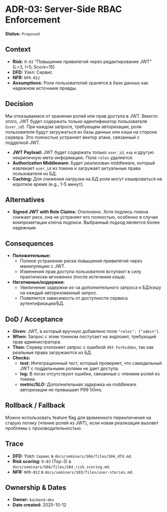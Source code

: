 # ADR-03: Server-Side RBAC Enforcement

**Status:** `Proposed`

## Context

- **Risk:** `R-03` "Повышение привилегий через редактирование JWT" (L=3, I=5, Score=15)
- **DFD:** Узел: Сервис
- **NFR:** `NFR-012`
- **Assumptions:** Роли пользователей хранятся в базе данных как надежном источнике правды.

## Decision

Мы отказываемся от хранения ролей или прав доступа в JWT. Вместо этого, JWT будет содержать только идентификатор пользователя (`user_id`). При каждом запросе, требующем авторизации, роли пользователя будут загружаться из базы данных или кэша на стороне сервера. Это полностью устраняет вектор атаки, связанный с подделкой JWT.

- **JWT Payload:** JWT будет содержать только `user_id`, `exp` и другую некритичную мета-информацию. Поле `roles` удаляется.
- **Authorization Middleware:** Будет реализован middleware, который извлекает `user_id` из токена и загружает актуальные права пользователя из БД.
- **Caching:** Для снижения нагрузки на БД роли могут кэшироваться на короткое время (e.g., 1-5 минут).

## Alternatives

- **Signed JWT with Role Claims:** Отклонено. Хотя подпись токена снижает риск, она не устраняет его полностью, особенно в случае компрометации ключа подписи. Выбранный подход является более надежным.

## Consequences

- **Положительные:**
  - Полное устранение риска повышения привилегий через манипуляцию с JWT.
  - Изменения прав доступа пользователя вступают в силу практически мгновенно (после истечения кэша).
- **Негативные/издержки:**
  - Увеличение задержки из-за дополнительного запроса к БД/кэшу на каждый авторизованный запрос.
  - Появляется зависимость от доступности сервиса аутентификации/БД.

## DoD / Acceptance

- **Given:** JWT, в который вручную добавлено поле `"roles": ["admin"]`.
- **When:** Запрос с этим токеном поступает на эндпоинт, требующий прав администратора.
- **Then:** Сервер отклоняет запрос с ошибкой `403 Forbidden`, так как реальные права загружаются из БД.
- **Checks:**
  - **test:** Интеграционный тест, который проверяет, что самодельный JWT с поддельными ролями не дает доступа.
  - **log:** В логах отсутствуют ошибки, связанные с чтением ролей из токена.
  - **metric/SLO:** Дополнительная задержка на middleware авторизации не превышает P99 50ms.

## Rollback / Fallback

Можно использовать feature flag для временного переключения на старую логику (чтение ролей из JWT), если новая реализация вызовет проблемы с производительностью.

## Trace

- **DFD:** Узел: `Сервис` в `docs/seminars/S04/files/S04_dfd.md`.
- **Risk scoring:** `R-03` (Top-3) в `docs/seminars/S04/files/S04_risk_scoring.md`.
- **NFR:** `NFR-012` в `docs/seminars/S03/files/user-stories.md`.

## Ownership & Dates

- **Owner:** `backend-dev`
- **Date created:** 2025-10-12
